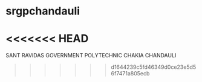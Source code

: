 # srgpchandauli
<<<<<<< HEAD
=======
SANT RAVIDAS GOVERNMENT POLYTECHNIC CHAKIA CHANDAULI
>>>>>>> d1644239c5fd46349d0ce23e5d56f7471a805ecb
